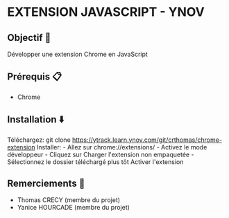 # EXTENSION JAVASCRIPT - YNOV

## Objectif 🎯
Développer une extension Chrome en JavaScript

## Prérequis 📋
- Chrome

## Installation ⬇️
Téléchargez: git clone https://ytrack.learn.ynov.com/git/crthomas/chrome-extension
    Installer:
        - Allez sur chrome://extensions/
        - Activez le mode développeur
        - Cliquez sur Charger l'extension non empaquetée
        - Sélectionnez le dossier téléchargé plus tôt
    Activer l'extension

## Remerciements 🙏
- Thomas CRECY (membre du projet)
- Yanice HOURCADE (membre du projet)